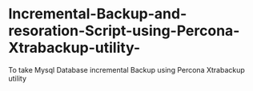 Incremental-Backup-and-resoration-Script-using-Percona-Xtrabackup-utility-
==========================================================================

To take Mysql Database incremental Backup using Percona Xtrabackup utility
